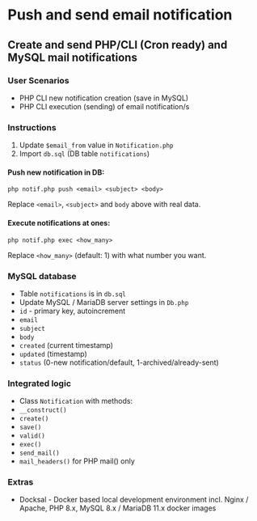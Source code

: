 # Push and send email notification

## Create and send PHP/CLI (Cron ready) and MySQL mail notifications

### User Scenarios
- PHP CLI new notification creation (save in MySQL) 
- PHP CLI execution (sending) of email notification/s

### Instructions
1. Update `$email_from` value in `Notification.php`
2. Import `db.sql` (DB table `notifications`)

#### Push new notification in DB:
```
php notif.php push <email> <subject> <body>
```
Replace `<email>`, `<subject>` and `body` above with real data.

#### Execute <step> notifications at ones:
```
php notif.php exec <how_many>
```
Replace `<how_many>` (default: 1) with what number you want.

### MySQL database
- Table `notifications` is in `db.sql` 
- Update MySQL / MariaDB server settings in `Db.php`
- `id` - primary key, autoincrement
- `email`
- `subject`
- `body`
- `created` (current timestamp)
- `updated` (timestamp)
- `status` (0-new notification/default, 1-archived/already-sent)

### Integrated logic
- Class `Notification` with methods:
- `__construct()`
- `create()`
- `save()`
- `valid()`
- `exec()`
- `send_mail()`
- `mail_headers()` for PHP mail() only

### Extras
- Docksal - Docker based local development environment 
incl. Nginx / Apache, PHP 8.x,  MySQL 8.x / MariaDB 11.x docker images
